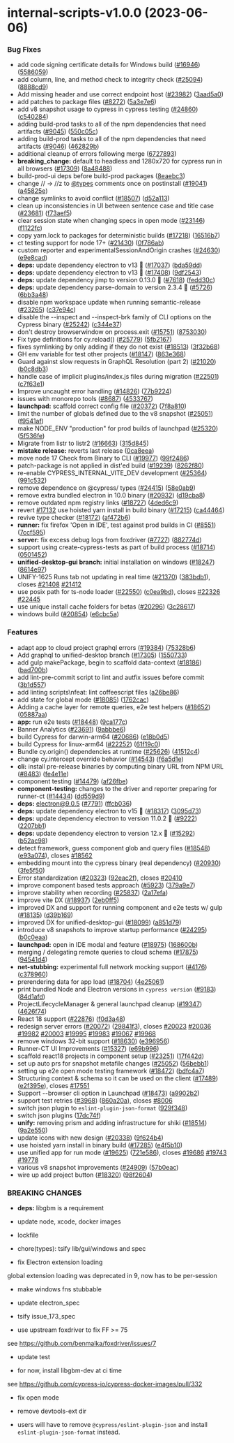 # internal-scripts-v1.0.0 (2023-06-06)


### Bug Fixes

* add code signing certificate details for Windows build ([#16946](https://github.com/cypress-io/cypress/issues/16946)) ([5586059](https://github.com/cypress-io/cypress/commit/55860596536a6e2508330b2eb92333d0e2e56ce4))
* add column, line, and method check to integrity check ([#25094](https://github.com/cypress-io/cypress/issues/25094)) ([8888cd9](https://github.com/cypress-io/cypress/commit/8888cd9e211e608f9bbac81478667b2877dab76e))
* Add missing header and use correct endpoint host ([#23982](https://github.com/cypress-io/cypress/issues/23982)) ([3aad5a0](https://github.com/cypress-io/cypress/commit/3aad5a03e9291b11eb86fe68261db84dd87854ea))
* add patches to package files ([#8272](https://github.com/cypress-io/cypress/issues/8272)) ([5a3e7e6](https://github.com/cypress-io/cypress/commit/5a3e7e6143a162df69fa6d0338b794337e4961cf))
* add v8 snapshot usage to cypress in cypress testing ([#24860](https://github.com/cypress-io/cypress/issues/24860)) ([c540284](https://github.com/cypress-io/cypress/commit/c540284f5080d46a8597e53dd2213cb6fb133078))
* adding build-prod tasks to all of the npm dependencies that need artifacts ([#9045](https://github.com/cypress-io/cypress/issues/9045)) ([550c05c](https://github.com/cypress-io/cypress/commit/550c05cc3d7a2a179de21138ae5f8118277df6ef))
* adding build-prod tasks to all of the npm dependencies that need artifacts ([#9046](https://github.com/cypress-io/cypress/issues/9046)) ([462829b](https://github.com/cypress-io/cypress/commit/462829bea1d903b0f1666d4ef2dd85e56636b725))
* additional cleanup of errors following merge ([6727893](https://github.com/cypress-io/cypress/commit/6727893b1e3eaef6bcde91d9c31d854db17d66e0))
* **breaking_change:** default to headless and 1280x720 for cypress run in all browsers ([#17309](https://github.com/cypress-io/cypress/issues/17309)) ([8a48488](https://github.com/cypress-io/cypress/commit/8a4848837aea88f79446c77eeac097b713a0d0a6))
* build-prod-ui deps before build-prod packages ([8eaebc3](https://github.com/cypress-io/cypress/commit/8eaebc3d1637adaea8dc3930a26a0ffb4ab2a641))
* change // -> //z to [@types](https://github.com/types) comments once on postinstall ([#19041](https://github.com/cypress-io/cypress/issues/19041)) ([a45825e](https://github.com/cypress-io/cypress/commit/a45825eafc8c82020a4bd16dfb259d38818815f0))
* change symlinks to avoid conflict ([#18507](https://github.com/cypress-io/cypress/issues/18507)) ([d52a113](https://github.com/cypress-io/cypress/commit/d52a1137f130cc4cedcc63b3111038e41857a532))
* clean up inconsistencies in UI between sentence case and title case ([#23681](https://github.com/cypress-io/cypress/issues/23681)) ([f73aef5](https://github.com/cypress-io/cypress/commit/f73aef54b041fe08d939b52e5c6fe1d133502051))
* clear session state when changing specs in open mode ([#23146](https://github.com/cypress-io/cypress/issues/23146)) ([f1122fc](https://github.com/cypress-io/cypress/commit/f1122fcf62c14abddc0ae96116572402c1be2372))
* copy yarn.lock to packages for deterministic builds ([#17218](https://github.com/cypress-io/cypress/issues/17218)) ([16516b7](https://github.com/cypress-io/cypress/commit/16516b74b1253e3b0108fbfe14a80694ca4422a6))
* ct testing support for node 17+ ([#21430](https://github.com/cypress-io/cypress/issues/21430)) ([0f786ab](https://github.com/cypress-io/cypress/commit/0f786ab893d178c2f87eed6a1334a248c6bec7a6))
* custom reporter and experimentalSessionAndOrigin crashes ([#24630](https://github.com/cypress-io/cypress/issues/24630)) ([e9e8cad](https://github.com/cypress-io/cypress/commit/e9e8cadda4fb14d601079018b57425b221a005d9))
* **deps:** update dependency electron to v13 🌟 ([#17037](https://github.com/cypress-io/cypress/issues/17037)) ([bda59dd](https://github.com/cypress-io/cypress/commit/bda59dd7cc407518ae673eeffc49576652dc4972))
* **deps:** update dependency electron to v13 🌟 ([#17408](https://github.com/cypress-io/cypress/issues/17408)) ([9df2543](https://github.com/cypress-io/cypress/commit/9df2543f88d8e3c815ffa3ff464e0654e6aaacd2))
* **deps:** update dependency jimp to version 0.13.0 🌟 ([#7618](https://github.com/cypress-io/cypress/issues/7618)) ([fedd30c](https://github.com/cypress-io/cypress/commit/fedd30cb36c3bdffe1c6e6bbd9f6c1659ca0bbf1))
* **deps:** update dependency parse-domain to version 2.3.4 🌟 ([#5726](https://github.com/cypress-io/cypress/issues/5726)) ([6bb3a48](https://github.com/cypress-io/cypress/commit/6bb3a483f9a594d2266a767a5bbdcc1726354022))
* disable npm workspace update when running semantic-release ([#23265](https://github.com/cypress-io/cypress/issues/23265)) ([c37e94c](https://github.com/cypress-io/cypress/commit/c37e94c4225057b2995953a3976735023164807d))
* disable the --inspect and --inspect-brk family of CLI options on the Cypress binary ([#25242](https://github.com/cypress-io/cypress/issues/25242)) ([c344e37](https://github.com/cypress-io/cypress/commit/c344e37f36ee171af86b600e86779f892fcba3b9))
* don't destroy browserwindow on process.exit ([#15751](https://github.com/cypress-io/cypress/issues/15751)) ([8753030](https://github.com/cypress-io/cypress/commit/87530303e4b334e59229e87b1348e46b0cf36e89))
* Fix type definitions for cy.reload() ([#25779](https://github.com/cypress-io/cypress/issues/25779)) ([5fb2167](https://github.com/cypress-io/cypress/commit/5fb2167bb46de170614a144d2e2d904cdb3eee03))
* fixes symlinking by only adding if they do not exist ([#18513](https://github.com/cypress-io/cypress/issues/18513)) ([3f32b68](https://github.com/cypress-io/cypress/commit/3f32b6844727a512e2ea7dc463b9c1b64ae6b11b))
* GH env variable for test other projects ([#18147](https://github.com/cypress-io/cypress/issues/18147)) ([863e368](https://github.com/cypress-io/cypress/commit/863e3680bb7a02de191b62028928f89d99c14d7a))
* Guard against slow requests in GraphQL Resolution (part 2) ([#21020](https://github.com/cypress-io/cypress/issues/21020)) ([b0c8db3](https://github.com/cypress-io/cypress/commit/b0c8db34348be31f32795f3f67c3408403d59ace))
* handle case of implicit plugins/index.js files during migration ([#22501](https://github.com/cypress-io/cypress/issues/22501)) ([c7f63e1](https://github.com/cypress-io/cypress/commit/c7f63e1f2973b2de6478e1fd73262ee4da627273))
* Improve uncaught error handling ([#14826](https://github.com/cypress-io/cypress/issues/14826)) ([77b9224](https://github.com/cypress-io/cypress/commit/77b922472c91df74c2edc9092900f860a75a26d2))
* issues with monorepo tools ([#8687](https://github.com/cypress-io/cypress/issues/8687)) ([4533767](https://github.com/cypress-io/cypress/commit/453376754337957574cc5e0d14eabf040caa1b83))
* **launchpad:** scaffold correct config file ([#20372](https://github.com/cypress-io/cypress/issues/20372)) ([7f8a810](https://github.com/cypress-io/cypress/commit/7f8a810e3dd6e7c7e900d6e797ee5608262ab6e8))
* limit the number of globals defined due to the v8 snapshot ([#25051](https://github.com/cypress-io/cypress/issues/25051)) ([f9541af](https://github.com/cypress-io/cypress/commit/f9541aff10efa62ffdd15f34775c2761ba78adf3))
* make NODE_ENV "production" for prod builds of launchpad ([#25320](https://github.com/cypress-io/cypress/issues/25320)) ([5f536fe](https://github.com/cypress-io/cypress/commit/5f536fef9b0962fef2373d07becba8313d5ef126))
* Migrate from listr to listr2 ([#16663](https://github.com/cypress-io/cypress/issues/16663)) ([315d845](https://github.com/cypress-io/cypress/commit/315d845432b5755f939947a978265f4f1a1742cc))
* **mistake release:** reverts last release ([0ca8eea](https://github.com/cypress-io/cypress/commit/0ca8eeadd7decdaeb1ac23dcd1d11e618f366fe9))
* move node 17 Check from Binary to CLI ([#19977](https://github.com/cypress-io/cypress/issues/19977)) ([99f2486](https://github.com/cypress-io/cypress/commit/99f24863a20f016a48e963997a0dd2982e977b78))
* patch-package is not applied in dist'ed build ([#19239](https://github.com/cypress-io/cypress/issues/19239)) ([8262f80](https://github.com/cypress-io/cypress/commit/8262f80d1f8ca72ef4317fc191811f6a46497184))
* re-enable CYPRESS_INTERNAL_VITE_DEV development ([#25364](https://github.com/cypress-io/cypress/issues/25364)) ([991c532](https://github.com/cypress-io/cypress/commit/991c53244718b9ec3fe8ed3e51df292465f3a4bc))
* remove dependence on @cypress/<dep> types ([#24415](https://github.com/cypress-io/cypress/issues/24415)) ([58e0ab9](https://github.com/cypress-io/cypress/commit/58e0ab91604618ea6f75932622f7e66e419270e6))
* remove extra bundled electron in 10.0 binary ([#20932](https://github.com/cypress-io/cypress/issues/20932)) ([d19cba8](https://github.com/cypress-io/cypress/commit/d19cba873add4d8871f12d8f0f9fe92e418d1de2))
* remove outdated npm registry links ([#18727](https://github.com/cypress-io/cypress/issues/18727)) ([4ded6c9](https://github.com/cypress-io/cypress/commit/4ded6c9624134fe6203f5377d62d62809cd27cda))
* revert [#17132](https://github.com/cypress-io/cypress/issues/17132) use hoisted yarn install in build binary ([#17215](https://github.com/cypress-io/cypress/issues/17215)) ([ca44464](https://github.com/cypress-io/cypress/commit/ca44464521102db4779312bb72d30229da10b131))
* revive type checker ([#18172](https://github.com/cypress-io/cypress/issues/18172)) ([af472b6](https://github.com/cypress-io/cypress/commit/af472b6419ecb2aec1abdb09df99b2fa5f56e033))
* **runner:** fix firefox 'Open in IDE', test against prod builds in CI ([#8551](https://github.com/cypress-io/cypress/issues/8551)) ([7ccf595](https://github.com/cypress-io/cypress/commit/7ccf59562e8b45d6f5c51c7a0ff757553a7002b4))
* **server:** fix excess debug logs from foxdriver ([#7727](https://github.com/cypress-io/cypress/issues/7727)) ([882774d](https://github.com/cypress-io/cypress/commit/882774d949372deb318722a2aefbacdac09cc147))
* support using create-cypress-tests as part of build process ([#18714](https://github.com/cypress-io/cypress/issues/18714)) ([0501452](https://github.com/cypress-io/cypress/commit/0501452fb9e2df954ee871171052ab9f01367b25))
* **unified-desktop-gui branch:** initial installation on windows ([#18247](https://github.com/cypress-io/cypress/issues/18247)) ([8614e97](https://github.com/cypress-io/cypress/commit/8614e978029bcbf7155b7ae98ac54feb11f2e7f3))
* UNIFY-1625 Runs tab not updating in real time ([#21370](https://github.com/cypress-io/cypress/issues/21370)) ([383bdb1](https://github.com/cypress-io/cypress/commit/383bdb1d3ddcae645dfabc76b65b2aeb319b6216)), closes [#21408](https://github.com/cypress-io/cypress/issues/21408) [#21412](https://github.com/cypress-io/cypress/issues/21412)
* use posix path for ts-node loader ([#22550](https://github.com/cypress-io/cypress/issues/22550)) ([c0ea9bd](https://github.com/cypress-io/cypress/commit/c0ea9bdaa566a6f9296b6b70f0894a6c62d23ae3)), closes [#22326](https://github.com/cypress-io/cypress/issues/22326) [#22445](https://github.com/cypress-io/cypress/issues/22445)
* use unique install cache folders for betas ([#20296](https://github.com/cypress-io/cypress/issues/20296)) ([3c28617](https://github.com/cypress-io/cypress/commit/3c286177cc57e699062162d9db9ba12a562e2ccf))
* windows build ([#20854](https://github.com/cypress-io/cypress/issues/20854)) ([e6cbc5a](https://github.com/cypress-io/cypress/commit/e6cbc5ae1edef0e7f0474dba6b2d8da3030489db))


### Features

* adapt app to cloud project graphql errors ([#19384](https://github.com/cypress-io/cypress/issues/19384)) ([75328b6](https://github.com/cypress-io/cypress/commit/75328b6261443a31436fa37a319da849bac924e2))
* Add graphql to unified-desktop branch ([#17305](https://github.com/cypress-io/cypress/issues/17305)) ([1550733](https://github.com/cypress-io/cypress/commit/1550733c9d68be495628713ce74059f5909e2c2c))
* add gulp makePackage, begin to scaffold data-context ([#18186](https://github.com/cypress-io/cypress/issues/18186)) ([bad700b](https://github.com/cypress-io/cypress/commit/bad700b593a0e8300906369b03e7b7ff9874513a))
* add lint-pre-commit script to lint and autfix issues before commit ([3b1d557](https://github.com/cypress-io/cypress/commit/3b1d557d0732b2bb022441ea08c9a66abeaf766a))
* add linting scripts\nfeat: lint coffeescript files ([a26be86](https://github.com/cypress-io/cypress/commit/a26be86dfad7f8d6b637588570b464e61729e337))
* add state for global mode ([#18085](https://github.com/cypress-io/cypress/issues/18085)) ([1762cac](https://github.com/cypress-io/cypress/commit/1762caccd871be6598c31d2754b65258b12d64b2))
* Adding a cache layer for remote queries, e2e test helpers ([#18652](https://github.com/cypress-io/cypress/issues/18652)) ([05887aa](https://github.com/cypress-io/cypress/commit/05887aa3dd6a7d8ec6da70c7d824a2bdef5bee45))
* **app:** run e2e tests ([#18448](https://github.com/cypress-io/cypress/issues/18448)) ([9ca177c](https://github.com/cypress-io/cypress/commit/9ca177c4be85cfd370e058d46a7750540c342a2f))
* Banner Analytics ([#23691](https://github.com/cypress-io/cypress/issues/23691)) ([9abbbe6](https://github.com/cypress-io/cypress/commit/9abbbe61af129cb81c739a4b5d4713e4f75405e2))
* build Cypress for darwin-arm64 ([#20686](https://github.com/cypress-io/cypress/issues/20686)) ([e18b0d5](https://github.com/cypress-io/cypress/commit/e18b0d567e4db04c1a25a7e4f8e533a268c9e663))
* build Cypress for linux-arm64 ([#22252](https://github.com/cypress-io/cypress/issues/22252)) ([61f19c0](https://github.com/cypress-io/cypress/commit/61f19c045034f2bdaed3848bab6ada349c6e5a42))
* Bundle cy.origin() dependencies at runtime ([#25626](https://github.com/cypress-io/cypress/issues/25626)) ([41512c4](https://github.com/cypress-io/cypress/commit/41512c416a80e5158752fef9ffbe722402a5ada4))
* change cy.intercept override behavior ([#14543](https://github.com/cypress-io/cypress/issues/14543)) ([f6a5d1e](https://github.com/cypress-io/cypress/commit/f6a5d1ea2eaace81ef97fc91f17e9945f5ee85d1))
* **cli:** install pre-release binaries by computing binary URL from NPM URL ([#8483](https://github.com/cypress-io/cypress/issues/8483)) ([fe4e11e](https://github.com/cypress-io/cypress/commit/fe4e11ec6eba717dd8ed282394f5b968a31860a2))
* component testing ([#14479](https://github.com/cypress-io/cypress/issues/14479)) ([af26fbe](https://github.com/cypress-io/cypress/commit/af26fbebe6bc609132013a0493a116cc78bb1bd4))
* **component-testing:** changes to the driver and reporter preparing for runner-ct ([#14434](https://github.com/cypress-io/cypress/issues/14434)) ([dd559d9](https://github.com/cypress-io/cypress/commit/dd559d9862b30ffb87fa7ce492deb98d333356ff))
* **deps:** electron@9.0.5 ([#7791](https://github.com/cypress-io/cypress/issues/7791)) ([ffcb036](https://github.com/cypress-io/cypress/commit/ffcb036b40f8ba9555cacd9b9c6d84ad049dd05b))
* **deps:** update dependency electron to v15 🌟 ([#18317](https://github.com/cypress-io/cypress/issues/18317)) ([3095d73](https://github.com/cypress-io/cypress/commit/3095d733e92527ffd67344c6899211e058ceefa3))
* **deps:** update dependency electron to version 11.0.2 🌟 ([#9222](https://github.com/cypress-io/cypress/issues/9222)) ([2207bb1](https://github.com/cypress-io/cypress/commit/2207bb105e67348347e9cfa35ea0949e2facb919))
* **deps:** update dependency electron to version 12.x 🌟 ([#15292](https://github.com/cypress-io/cypress/issues/15292)) ([b52ac98](https://github.com/cypress-io/cypress/commit/b52ac98a6944bc831221ccb730f89c6cc92a4573))
* detect framework, guess component glob and query files ([#18548](https://github.com/cypress-io/cypress/issues/18548)) ([e93a074](https://github.com/cypress-io/cypress/commit/e93a074abcc6a1171b4b147520949bc8dd8fba73)), closes [#18562](https://github.com/cypress-io/cypress/issues/18562)
* embedding mount into the cypress binary (real dependency) ([#20930](https://github.com/cypress-io/cypress/issues/20930)) ([3fe5f50](https://github.com/cypress-io/cypress/commit/3fe5f50e7832a4bfb20df8e71648434eb7f263d5))
* Error standardization ([#20323](https://github.com/cypress-io/cypress/issues/20323)) ([92eac2f](https://github.com/cypress-io/cypress/commit/92eac2f67e4a0391bf058f8f95b64cc731d609cf)), closes [#20410](https://github.com/cypress-io/cypress/issues/20410)
* improve component based tests approach ([#5923](https://github.com/cypress-io/cypress/issues/5923)) ([379a9e7](https://github.com/cypress-io/cypress/commit/379a9e70081649429761e3e9c8e899fcd3f56ae6))
* improve stability when recording ([#25837](https://github.com/cypress-io/cypress/issues/25837)) ([2a17efa](https://github.com/cypress-io/cypress/commit/2a17efac74111b0a723af0e5c186e73d18c688bd))
* improve vite DX ([#18937](https://github.com/cypress-io/cypress/issues/18937)) ([2eb0ff5](https://github.com/cypress-io/cypress/commit/2eb0ff551ac34bda2935daa6404bdbe08e819be2))
* improved DX and support for running component and e2e tests w/ gulp ([#18135](https://github.com/cypress-io/cypress/issues/18135)) ([d39b169](https://github.com/cypress-io/cypress/commit/d39b1694aac19fdcf557236ac421e2cc1c45da8b))
* improved DX for unified-desktop-gui ([#18099](https://github.com/cypress-io/cypress/issues/18099)) ([a851d79](https://github.com/cypress-io/cypress/commit/a851d797a842876615f2d8a05b80561108557dea))
* introduce v8 snapshots to improve startup performance ([#24295](https://github.com/cypress-io/cypress/issues/24295)) ([b0c0eaa](https://github.com/cypress-io/cypress/commit/b0c0eaa508bb6dafdc1997bc00fb7ed6f5bcc160))
* **launchpad:** open in IDE modal and feature ([#18975](https://github.com/cypress-io/cypress/issues/18975)) ([168600b](https://github.com/cypress-io/cypress/commit/168600b285fad958fb7028559bc8c4a2b337c223))
* merging / delegating remote queries to cloud schema ([#17875](https://github.com/cypress-io/cypress/issues/17875)) ([94541d4](https://github.com/cypress-io/cypress/commit/94541d4f18591e8fa4b8702c39e92b0a7238aa5d))
* **net-stubbing:** experimental full network mocking support ([#4176](https://github.com/cypress-io/cypress/issues/4176)) ([c378960](https://github.com/cypress-io/cypress/commit/c37896089b23bd083c9fae5770ea638f87b0deb8))
* prerendering data for app load ([#18704](https://github.com/cypress-io/cypress/issues/18704)) ([4e25061](https://github.com/cypress-io/cypress/commit/4e25061e8ede31ddeb9ecdb56056464e193505e0))
* print bundled Node and Electron versions in `cypress version` ([#9183](https://github.com/cypress-io/cypress/issues/9183)) ([84d1afd](https://github.com/cypress-io/cypress/commit/84d1afd27d8b1328d3a3a2ae1905b7774ee8509e))
* ProjectLifecycleManager & general launchpad cleanup ([#19347](https://github.com/cypress-io/cypress/issues/19347)) ([4626f74](https://github.com/cypress-io/cypress/commit/4626f7481c9904fec484aa167a02e0197a3095c4))
* React 18 support ([#22876](https://github.com/cypress-io/cypress/issues/22876)) ([f0d3a48](https://github.com/cypress-io/cypress/commit/f0d3a4867907bf6e60468510daa883ccc8dcfb63))
* redesign server errors ([#20072](https://github.com/cypress-io/cypress/issues/20072)) ([29841f3](https://github.com/cypress-io/cypress/commit/29841f32b9672d92264873cf97ede50cb923a768)), closes [#20023](https://github.com/cypress-io/cypress/issues/20023) [#20036](https://github.com/cypress-io/cypress/issues/20036) [#19982](https://github.com/cypress-io/cypress/issues/19982) [#20003](https://github.com/cypress-io/cypress/issues/20003) [#19995](https://github.com/cypress-io/cypress/issues/19995) [#19983](https://github.com/cypress-io/cypress/issues/19983) [#19067](https://github.com/cypress-io/cypress/issues/19067) [#19968](https://github.com/cypress-io/cypress/issues/19968)
* remove windows 32-bit support ([#18630](https://github.com/cypress-io/cypress/issues/18630)) ([e396956](https://github.com/cypress-io/cypress/commit/e3969565340271d1413a9b0cd2c1920dde7d9f11))
* Runner-CT UI Improvements ([#15327](https://github.com/cypress-io/cypress/issues/15327)) ([e69b996](https://github.com/cypress-io/cypress/commit/e69b9968912471b9ece6298afd47fc6f14728813))
* scaffold react18 projects in component setup ([#23251](https://github.com/cypress-io/cypress/issues/23251)) ([17f442d](https://github.com/cypress-io/cypress/commit/17f442d5929f2cd9719ac8c5ae7fc898e3b30517))
* set up auto prs for snapshot metafile changes ([#25052](https://github.com/cypress-io/cypress/issues/25052)) ([56bebb1](https://github.com/cypress-io/cypress/commit/56bebb109e011d644d91237f070191058249d2e5))
* setting up e2e open mode testing framework ([#18472](https://github.com/cypress-io/cypress/issues/18472)) ([bdfc4a7](https://github.com/cypress-io/cypress/commit/bdfc4a7b80b1ba4dedaef9b20f1e25afc16ab328))
* Structuring context & schema so it can be used on the client ([#17489](https://github.com/cypress-io/cypress/issues/17489)) ([e2f395e](https://github.com/cypress-io/cypress/commit/e2f395e330f384993ed1116469102a5315a21270)), closes [#17551](https://github.com/cypress-io/cypress/issues/17551)
* Support --browser cli option in Launchpad ([#18473](https://github.com/cypress-io/cypress/issues/18473)) ([a9902b2](https://github.com/cypress-io/cypress/commit/a9902b2fe6ba785ff614f92cb9b85095d411ae72))
* support test retries ([#3968](https://github.com/cypress-io/cypress/issues/3968)) ([860a20a](https://github.com/cypress-io/cypress/commit/860a20af302eb4d56077d3445809ef6519909fe3)), closes [#8006](https://github.com/cypress-io/cypress/issues/8006)
* switch json plugin to `eslint-plugin-json-format` ([929f348](https://github.com/cypress-io/cypress/commit/929f348c29c841d09f904b7bc76f48fbd0ea929b))
* switch json plugins ([17dc74f](https://github.com/cypress-io/cypress/commit/17dc74fc88c6237bb3fb170bf6a3e2b3b3342cc1))
* **unify:** removing prism and adding infrastructure for shiki ([#18514](https://github.com/cypress-io/cypress/issues/18514)) ([9a2e550](https://github.com/cypress-io/cypress/commit/9a2e55071d5b6dcfd97ff750b80548b834b94d30))
* update icons with new design ([#20338](https://github.com/cypress-io/cypress/issues/20338)) ([9f624b4](https://github.com/cypress-io/cypress/commit/9f624b4f7a2cfbae4e7a69a0b2036642a3945c2c))
* use hoisted yarn install in binary build ([#17285](https://github.com/cypress-io/cypress/issues/17285)) ([e4f5b10](https://github.com/cypress-io/cypress/commit/e4f5b106d49d6ac0857c5fdac886f83b99558c88))
* use unified app for run mode ([#19625](https://github.com/cypress-io/cypress/issues/19625)) ([721e586](https://github.com/cypress-io/cypress/commit/721e5866252b22b486ab9476603e1414845a946e)), closes [#19686](https://github.com/cypress-io/cypress/issues/19686) [#19743](https://github.com/cypress-io/cypress/issues/19743) [#19778](https://github.com/cypress-io/cypress/issues/19778)
* various v8 snapshot improvements ([#24909](https://github.com/cypress-io/cypress/issues/24909)) ([57b0eac](https://github.com/cypress-io/cypress/commit/57b0eac60d6df911213a373ee27c5aa606d81f25))
* wire up add project button ([#18320](https://github.com/cypress-io/cypress/issues/18320)) ([98f2604](https://github.com/cypress-io/cypress/commit/98f2604abdc9a2accb6798d7f5c49a6f6ef4ac04))


### BREAKING CHANGES

* **deps:** libgbm is a requirement

* update node, xcode, docker images

* lockfile

* chore(types): tsify lib/gui/windows and spec

* fix Electron extension loading

global extension loading was deprecated in 9, now has to be per-session

* make windows fns stubbable

* update electron_spec

* tsify issue_173_spec

* use upstream foxdriver to fix FF >= 75

see https://github.com/benmalka/foxdriver/issues/7

* update test

* for now, install libgbm-dev at ci time

see https://github.com/cypress-io/cypress-docker-images/pull/332

* fix open mode

* remove devtools-ext dir
* users will have to remove `@cypress/eslint-plugin-json` and install `eslint-plugin-json-format` instead.
